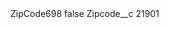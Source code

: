 <?xml version="1.0" encoding="UTF-8"?>
<CustomMetadata xmlns="http://soap.sforce.com/2006/04/metadata" xmlns:xsi="http://www.w3.org/2001/XMLSchema-instance" xmlns:xsd="http://www.w3.org/2001/XMLSchema">
    <label>ZipCode698</label>
    <protected>false</protected>
    <values>
        <field>Zipcode__c</field>
        <value xsi:type="xsd:string">21901</value>
    </values>
</CustomMetadata>
